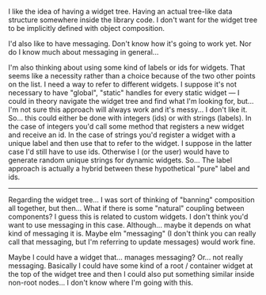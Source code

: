 I like the idea of having a widget tree. Having an actual tree-like data structure somewhere inside the library code. I don't want for the widget tree to be implicitly defined with object composition.

I'd also like to have messaging. Don't know how it's going to work yet. Nor do I know much about messaging in general...

I'm also thinking about using some kind of labels or ids for widgets. That seems like a necessity rather than a choice because of the two other points on the list. I need a way to refer to different widgets. I suppose it's not necessary to have "global", "static" handles for every static widget — I could in theory navigate the widget tree and find what I'm looking for, but... I'm not sure this approach will always work and it's messy... I don't like it. So... this could either be done with integers (ids) or with strings (labels). In the case of integers you'd call some method that registers a new widget and receive an id. In the case of strings you'd register a widget with a unique label and then use that to refer to the widget. I suppose in the latter case I'd still have to use ids. Otherwise I (or the user) would have to generate random unique strings for dynamic widgets. So... The label approach is actually a hybrid between these hypothetical "pure" label and ids.

------

Regarding the widget tree... I was sort of thinking of "banning" composition all together, but then... What if there is some "natural" coupling between components? I guess this is related to custom widgets. I don't think you'd want to use messaging in this case. Although... maybe it depends on what kind of messaging it is. Maybe elm "messaging" (I don't think you can really call that messaging, but I'm referring to update messages) would work fine.

Maybe I could have a widget that... manages messaging? Or... not really messaging. Basically I could have some kind of a root / container widget at the top of the widget tree and then I could also put something similar inside non-root nodes... I don't know where I'm going with this.